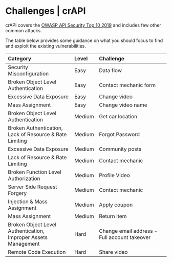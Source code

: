 Challenges | crAPI
==================

crAPI covers the [OWASP API Security Top 10 2019][t10] and includes few other
common attacks.

The table below provides some guidance on what you should focus to find and
exploit the existing vulnerabilities.

| Category                                                            | Level  | Challenge                                    |
|:--------------------------------------------------------------------|:-------|:---------------------------------------------|
| Security Misconfiguration                                           | Easy   | Data flow                                    |
| Broken Object Level Authentication                                  | Easy   | Contact mechanic form                        |
| Excessive Data Exposure                                             | Easy   | Change video                                 |
| Mass Assignment                                                     | Easy   | Change video name                            |
| Broken Object Level Authentication                                  | Medium | Get car location                             |
| Broken Authentication,<br/> Lack of Resource & Rate Limiting        | Medium | Forgot Password                              |
| Excessive Data Exposure                                             | Medium | Community posts                              |
| Lack of Resource & Rate Limiting                                    | Medium | Contact mechanic                             |
| Broken Function Level Authorization                                 | Medium | Profile Video                                |
| Server Side Request Forgery                                         | Medium | Contact mechanic                             |
| Injection & Mass Assignment                                         | Medium | Apply coupon                                 |
| Mass Assignment                                                     | Medium | Return item                                  |
| Broken Object Level Authentication,<br/> Improper Assets Management | Hard   | Change email address - Full account takeover |
| Remote Code Execution                                               | Hard   | Share video                                  |

[t10]: https://raw.githubusercontent.com/OWASP/API-Security/master/2019/en/dist/owasp-api-security-top-10.pdf

